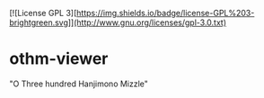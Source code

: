 [![License GPL 3][https://img.shields.io/badge/license-GPL%203-brightgreen.svg]](http://www.gnu.org/licenses/gpl-3.0.txt)
# othm-viewer
"O Three hundred Hanjimono Mizzle"

